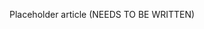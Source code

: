 <!--
title: "Library Policy"
description: "Overview of library policy"
tags: "library policy management"
-->

Placeholder article (NEEDS TO BE WRITTEN)

